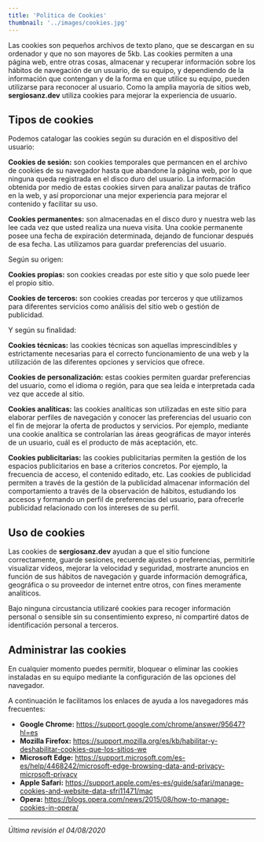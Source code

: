 ```yaml
---
title: 'Política de Cookies'
thumbnail: '../images/cookies.jpg'
---
```


Las cookies son pequeños archivos de texto plano, que se descargan en su ordenador y que no son mayores de 5kb. Las cookies permiten a una página web, entre otras cosas, almacenar y recuperar información sobre los hábitos de navegación de un usuario, de su equipo, y dependiendo de la información que contengan y de la forma en que utilice su equipo, pueden utilizarse para reconocer al usuario. Como la amplia mayoría de sitios web, **sergiosanz.dev** utiliza cookies para mejorar la experiencia de usuario.

## Tipos de cookies

Podemos catalogar las cookies según su duración en el dispositivo del usuario:

**Cookies de sesión:** son cookies temporales que permancen en el archivo de cookies de su navegador hasta que abandone la página web, por lo que ninguna queda registrada en el disco duro del usuario. La información obtenida por medio de estas cookies sirven para analizar pautas de tráfico en la web, y así proporcionar una mejor experiencia para mejorar el contenido y facilitar su uso.

**Cookies permanentes:** son almacenadas en el disco duro y nuestra web las lee cada vez que usted realiza una nueva visita. Una cookie permanente posee una fecha de expiración determinada, dejando de funcionar después de esa fecha. Las utilizamos para guardar preferencias del usuario.

Según su origen:

**Cookies propias:** son cookies creadas por este sitio y que solo puede leer el propio sitio.

**Cookies de terceros:** son cookies creadas por terceros y que utilizamos para diferentes servicios como análisis del sitio web o gestión de publicidad.

Y según su finalidad:

**Cookies técnicas:** las cookies técnicas son aquellas imprescindibles y estrictamente necesarias para el correcto funcionamiento de una web y la utilización de las diferentes opciones y servicios que ofrece.

**Cookies de personalización:** estas cookies permiten guardar preferencias del usuario, como el idioma o región, para que sea leída e interpretada cada vez que accede al sitio.

**Cookies analíticas:** las cookies analíticas son utilizadas en este sitio para elaborar perfiles de navegación y conocer las preferencias del usuario con el fin de mejorar la oferta de productos y servicios. Por ejemplo, mediante una cookie analítica se controlarían las áreas geográficas de mayor interés de un usuario, cuál es el producto de más aceptación, etc.

**Cookies publicitarias:** las cookies publicitarias permiten la gestión de los espacios publicitarios en base a criterios concretos. Por ejemplo, la frecuencia de acceso, el contenido editado, etc. Las cookies de publicidad permiten a través de la gestión de la publicidad almacenar información del comportamiento a través de la observación de hábitos, estudiando los accesos y formando un perfil de preferencias del usuario, para ofrecerle publicidad relacionado con los intereses de su perfil.

## Uso de cookies

Las cookies de **sergiosanz.dev** ayudan a que el sitio funcione correctamente, guarde sesiones, recuerde ajustes o preferencias, permitirle visualizar vídeos, mejorar la velocidad y seguridad, mostrarte anuncios en función de sus hábitos de navegación y guarde información demográfica, geográfica o su proveedor de internet entre otros, con fines meramente analíticos.

Bajo ninguna circustancia utilizaré cookies para recoger información personal o sensible sin su consentimiento expreso, ni compartiré datos de identificación personal a terceros.

## Administrar las cookies

En cualquier momento puedes permitir, bloquear o eliminar las cookies instaladas en su equipo mediante la configuración de las opciones del navegador.

A continuación le facilitamos los enlaces de ayuda a los navegadores más frecuentes:

* **Google Chrome:** https://support.google.com/chrome/answer/95647?hl=es
* **Mozilla Firefox:** https://support.mozilla.org/es/kb/habilitar-y-deshabilitar-cookies-que-los-sitios-we
* **Microsoft Edge:** https://support.microsoft.com/es-es/help/4468242/microsoft-edge-browsing-data-and-privacy-microsoft-privacy
* **Apple Safari:** https://support.apple.com/es-es/guide/safari/manage-cookies-and-website-data-sfri11471/mac
* **Opera:** https://blogs.opera.com/news/2015/08/how-to-manage-cookies-in-opera/

* * *

*Última revisión el 04/08/2020*

